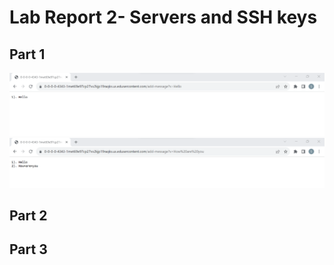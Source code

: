 # Lab Report 2- Servers and SSH keys

## Part 1

![Image](add-message(1).png)
![Image](add-message(2).png)

## Part 2

## Part 3

